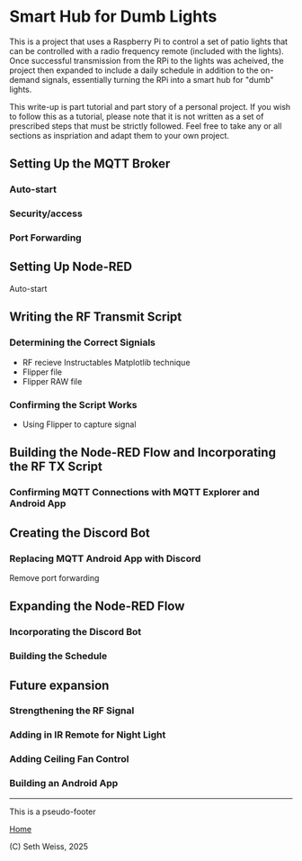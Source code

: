 # Smart Hub for Dumb Lights
This is a project that uses a Raspberry Pi to control a set of patio lights
that can be controlled with a radio frequency remote (included with the lights).
Once successful transmission from the RPi to the lights was acheived, the project
then expanded to include a daily schedule in addition to the on-demand signals,
essentially turning the RPi into a smart hub for "dumb" lights. 

This write-up is part tutorial and part story of a personal project.
If you wish to follow this as a tutorial, please note that it is not written
as a set of prescribed steps that must be strictly followed. Feel free to take
any or all sections as inspriation and adapt them to your own project. 

## Setting Up the MQTT Broker
### Auto-start
### Security/access
### Port Forwarding

## Setting Up Node-RED
Auto-start

## Writing the RF Transmit Script
### Determining the Correct Signials
- RF recieve Instructables Matplotlib technique
- Flipper file
- Flipper RAW file
### Confirming the Script Works
- Using Flipper to capture signal

## Building the Node-RED Flow and Incorporating the RF TX Script
### Confirming MQTT Connections with MQTT Explorer and Android App

## Creating the Discord Bot
### Replacing MQTT Android App with Discord
Remove port forwarding

## Expanding the Node-RED Flow
### Incorporating the Discord Bot
### Building the Schedule

## Future expansion
### Strengthening the RF Signal
### Adding in IR Remote for Night Light
### Adding Ceiling Fan Control
### Building an Android App

-----

This is a pseudo-footer

[Home](https://sweisss.github.io/)

(C) Seth Weiss, 2025
